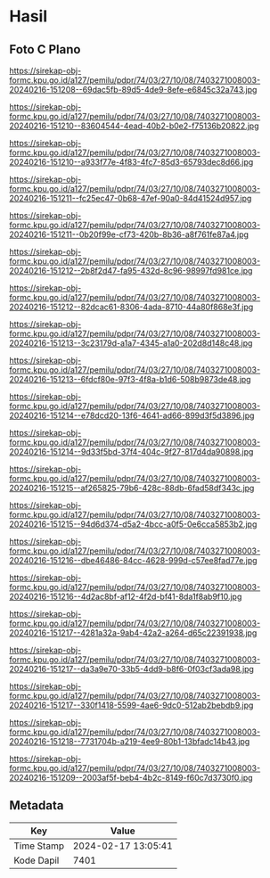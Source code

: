 # Hasil

## Foto C Plano

https://sirekap-obj-formc.kpu.go.id/a127/pemilu/pdpr/74/03/27/10/08/7403271008003-20240216-151208--69dac5fb-89d5-4de9-8efe-e6845c32a743.jpg

https://sirekap-obj-formc.kpu.go.id/a127/pemilu/pdpr/74/03/27/10/08/7403271008003-20240216-151210--83604544-4ead-40b2-b0e2-f75136b20822.jpg

https://sirekap-obj-formc.kpu.go.id/a127/pemilu/pdpr/74/03/27/10/08/7403271008003-20240216-151210--a933f77e-4f83-4fc7-85d3-65793dec8d66.jpg

https://sirekap-obj-formc.kpu.go.id/a127/pemilu/pdpr/74/03/27/10/08/7403271008003-20240216-151211--fc25ec47-0b68-47ef-90a0-84d41524d957.jpg

https://sirekap-obj-formc.kpu.go.id/a127/pemilu/pdpr/74/03/27/10/08/7403271008003-20240216-151211--0b20f99e-cf73-420b-8b36-a8f761fe87a4.jpg

https://sirekap-obj-formc.kpu.go.id/a127/pemilu/pdpr/74/03/27/10/08/7403271008003-20240216-151212--2b8f2d47-fa95-432d-8c96-98997fd981ce.jpg

https://sirekap-obj-formc.kpu.go.id/a127/pemilu/pdpr/74/03/27/10/08/7403271008003-20240216-151212--82dcac61-8306-4ada-8710-44a80f868e3f.jpg

https://sirekap-obj-formc.kpu.go.id/a127/pemilu/pdpr/74/03/27/10/08/7403271008003-20240216-151213--3c23179d-a1a7-4345-a1a0-202d8d148c48.jpg

https://sirekap-obj-formc.kpu.go.id/a127/pemilu/pdpr/74/03/27/10/08/7403271008003-20240216-151213--6fdcf80e-97f3-4f8a-b1d6-508b9873de48.jpg

https://sirekap-obj-formc.kpu.go.id/a127/pemilu/pdpr/74/03/27/10/08/7403271008003-20240216-151214--e78dcd20-13f6-4641-ad66-899d3f5d3896.jpg

https://sirekap-obj-formc.kpu.go.id/a127/pemilu/pdpr/74/03/27/10/08/7403271008003-20240216-151214--9d33f5bd-37f4-404c-9f27-817d4da90898.jpg

https://sirekap-obj-formc.kpu.go.id/a127/pemilu/pdpr/74/03/27/10/08/7403271008003-20240216-151215--af265825-79b6-428c-88db-6fad58df343c.jpg

https://sirekap-obj-formc.kpu.go.id/a127/pemilu/pdpr/74/03/27/10/08/7403271008003-20240216-151215--94d6d374-d5a2-4bcc-a0f5-0e6cca5853b2.jpg

https://sirekap-obj-formc.kpu.go.id/a127/pemilu/pdpr/74/03/27/10/08/7403271008003-20240216-151216--dbe46486-84cc-4628-999d-c57ee8fad77e.jpg

https://sirekap-obj-formc.kpu.go.id/a127/pemilu/pdpr/74/03/27/10/08/7403271008003-20240216-151216--4d2ac8bf-af12-4f2d-bf41-8da1f8ab9f10.jpg

https://sirekap-obj-formc.kpu.go.id/a127/pemilu/pdpr/74/03/27/10/08/7403271008003-20240216-151217--4281a32a-9ab4-42a2-a264-d65c22391938.jpg

https://sirekap-obj-formc.kpu.go.id/a127/pemilu/pdpr/74/03/27/10/08/7403271008003-20240216-151217--da3a9e70-33b5-4dd9-b8f6-0f03cf3ada98.jpg

https://sirekap-obj-formc.kpu.go.id/a127/pemilu/pdpr/74/03/27/10/08/7403271008003-20240216-151217--330f1418-5599-4ae6-9dc0-512ab2bebdb9.jpg

https://sirekap-obj-formc.kpu.go.id/a127/pemilu/pdpr/74/03/27/10/08/7403271008003-20240216-151218--7731704b-a219-4ee9-80b1-13bfadc14b43.jpg

https://sirekap-obj-formc.kpu.go.id/a127/pemilu/pdpr/74/03/27/10/08/7403271008003-20240216-151209--2003af5f-beb4-4b2c-8149-f60c7d3730f0.jpg


## Metadata

| Key        | Value               |
| ---------- | ------------------- |
| Time Stamp | 2024-02-17 13:05:41 |
| Kode Dapil | 7401                |




